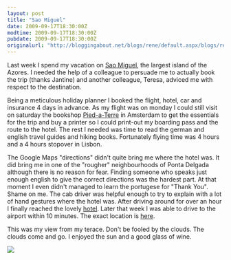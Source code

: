 ```yaml
---
layout: post
title: "Sao Miguel"
date: 2009-09-17T18:30:00Z
modtime: 2009-09-17T18:30:00Z
pubdate: 2009-09-17T18:30:00Z
originalurl: "http://bloggingabout.net/blogs/rene/default.aspx/blogs/rene/archive/2009/09/17/sao-miguel.aspx"
---
```



<p>Last week I spend my vacation on <a href="http://en.wikipedia.org/wiki/São_Miguel_Island">Sao Miguel</a>, the largest island of the Azores. I needed the help of a colleague to persuade me to actually book the trip (thanks Jantine) and another colleague, Teresa, adviced me with respect to the destination.</p><p>Being a meticulous holiday planner I booked the flight, hotel, car and insurance 4 days in advance. As my flight was on monday I could still visit on saturday the bookshop <a href="http://www.jvw.nl/">Pied-a-Terre</a> in Amsterdam to get the essentials for the trip and buy a printer so I could print-out my boarding pass and the route to the hotel. The rest I needed was time to read the german and english travel guides and hiking books. Fortunately flying time was 4 hours and a 4 hours stopover in Lisbon.</p><p>The Google Maps "directions" didn't quite bring me where the hotel was. It did bring me in one of the "rougher" neighbourhoods of Ponta Delgada although there is no reason for fear. Finding someone who speaks just enough english to give the correct directions was the hardest part. At that moment I even didn't managed to learn the portugese for "Thank You". Shame on me. The cab driver was helpful enough to try to explain with a lot of hand gestures where the hotel was. After driving around for over an hour I finally reached the lovely <a href="http://www.maisturismo.pt/srarosa">hotel</a>. Later that week I was able to drive to the airport within 10 minutes. The exact location is <a href="http://maps.google.nl/maps?t=h&amp;hl=nl&amp;ie=UTF8&amp;ll=37.757848,-25.640116&amp;spn=0.002456,0.003557&amp;z=18">here</a>.</p><p>This was my view from my terace. Don't be fooled by the clouds. The clouds come and go. I enjoyed the sun and a good glass of wine.</p><p><a href="/cfs-file.ashx/__key/CommunityServer.Blogs.Components.WeblogFiles/rene/6305.view_5F00_hotel.jpg"><img src="/resized-image.ashx/__size/550x0/__key/CommunityServer.Blogs.Components.WeblogFiles/rene/6305.view_5F00_hotel.jpg" border="0" /></a></p>
